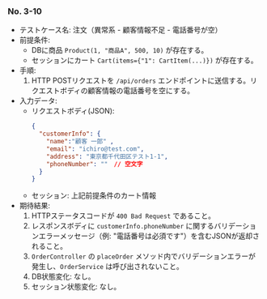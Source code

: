 ### No. 3-10
- テストケース名: 注文（異常系 - 顧客情報不足 - 電話番号が空）
- 前提条件:
  - DBに商品 `Product(1, "商品A", 500, 10)` が存在する。
  - セッションにカート `Cart(items={"1": CartItem(...)})` が存在する。
- 手順:
  1. HTTP POSTリクエストを `/api/orders` エンドポイントに送信する。リクエストボディの顧客情報の電話番号を空にする。
- 入力データ:
  - リクエストボディ(JSON):
    ```json
    {
      "customerInfo": {
        "name":"顧客 一郎" ,
        "email": "ichiro@test.com", 
        "address": "東京都千代田区テスト1-1",　
        "phoneNumber": ""　// 空文字
      }
    }
    ```
  - セッション: 上記前提条件のカート情報
- 期待結果:
  1. HTTPステータスコードが `400 Bad Request` であること。
  2. レスポンスボディに `customerInfo.phoneNumber` に関するバリデーションエラーメッセージ（例: "電話番号は必須です"）を含むJSONが返却されること。
  3. `OrderController` の `placeOrder` メソッド内でバリデーションエラーが発生し、`OrderService` は呼び出されないこと。
  4. DB状態変化: なし。
  5. セッション状態変化: なし。